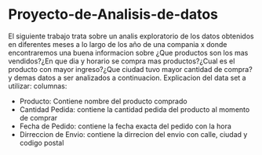 # Proyecto-de-Analisis-de-datos
El siguiente trabajo trata sobre un analis exploratorio de los datos obtenidos en diferentes meses a lo largo de los año de una compania x donde encontraremos una buena informacion sobre ¿Que productos son los mas vendidos?¿En que dia y horario se compra mas productos?¿Cual es el producto con mayor ingreso?¿Que ciudad tuvo mayor cantidad de compra? y demas datos a ser analizados a continuacion.
Explicacion del data set a utilizar:
columnas:
  

*   Producto: Contiene nombre del producto comprado
*   Cantidad Pedida: contiene la cantidad pedida del producto al momento de comprar
*   Fecha de Pedido: contiene la fecha exacta del pedido con la hora 
*   Dirreccion de Envio: contiene la dirrecion del envio con calle, ciudad y codigo postal

